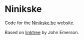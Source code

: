 # Ninikske

Code for the [Ninikske.be](http://ninikske.be/) website.

Based on [linktree](https://johnggli.github.io/linktree) by John Emerson.
